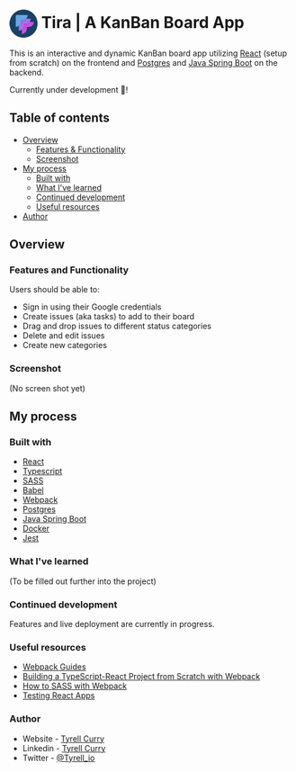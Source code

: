 # <img src="./client/public/images/logo-2.png" width="50" style="vertical-align: middle;" /> Tira | A KanBan Board App


This is an interactive and dynamic KanBan board app utilizing [React](https://react.dev/) (setup from scratch) on the frontend and [Postgres](https://www.postgresql.org/) and [Java Spring Boot](https://spring.io/projects/spring-boot) on the backend.

Currently under development 🚧!

## Table of contents

- [Overview](#overview)
  - [Features & Functionality](#overview)
  - [Screenshot](#screenshot)
- [My process](#my-process)
  - [Built with](#my-process)
  - [What I've learned](#what-ive-learned)
  - [Continued development](#continued-development)
  - [Useful resources](#useful-resources)
- [Author](#author)

## Overview

### Features and Functionality

Users should be able to:

- Sign in using their Google credentials
- Create issues (aka tasks) to add to their board
- Drag and drop issues to different status categories
- Delete and edit issues
- Create new categories

### Screenshot

(No screen shot yet)

## My process

### Built with

- [React](https://react.dev/)
- [Typescript](https://www.typescriptlang.org/)
- [SASS](https://sass-lang.com/)
- [Babel](https://webpack.js.org/)
- [Webpack](https://webpack.js.org/)
- [Postgres](https://www.postgresql.org/)
- [Java Spring Boot](https://spring.io/projects/spring-boot)
- [Docker](https://www.docker.com/)
- [Jest](https://jestjs.io/)

### What I've learned

(To be filled out further into the project)

### Continued development

Features and live deployment are currently in progress.

### Useful resources

- [Webpack Guides](https://webpack.js.org/guides)
- [Building a TypeScript-React Project from Scratch with Webpack](https://medium.com/javascript-journal-unlocking-project-potential/building-a-typescript-react-project-from-scratch-with-webpack-b224a3f84e3b)
- [How to SASS with Webpack](https://www.robinwieruch.de/webpack-sass/)
- [Testing React Apps](https://jestjs.io/docs/tutorial-react)

### Author

- Website - [Tyrell Curry](https://www.tyrellcurry.io)
- Linkedin - [Tyrell Curry](https://www.linkedin.com/feed/)
- Twitter - [@Tyrell_io](https://twitter.com/Tyrell_io)
